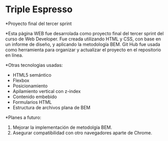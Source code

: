 # Triple Espresso

\*Proyecto final del tercer sprint

\*Esta pàgina WEB fue desarrolada como proyecto final del tercer sprint del curso de Web Developer. Fue creada utilizando HTML y CSS, con base en un informe de diseño, y aplicando la metodología BEM. Git Hub fue usada como herramienta para organizar y actualizar el proyecto en el repositorio en línea.

\*Otras tecnologìas usadas:

- HTML5 semántico
- Flexbox
- Posicionamiento
- Apilamiento vertical con z-index
- Contenido embebido
- Formularios HTML
- Estructura de archivos plana de BEM

\*Planes a futuro:

1. Mejorar la implementación de metodolgía BEM.
2. Asegurar compatibilidad con otro navegadores aparte de Chrome.

